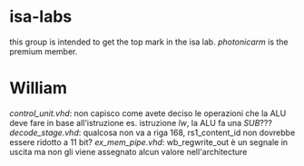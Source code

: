 # isa-labs
this group is intended to get the top mark in the isa lab. *photonicarm* is the premium member.
# William
*control_unit.vhd*: non capisco come avete deciso le operazioni che la ALU deve fare in base all'istruzione
es. istruzione *lw*, la ALU fa una *SUB*??? 
*decode_stage.vhd*: qualcosa non va a riga 168, rs1_content_id non dovrebbe essere ridotto a 11 bit?
*ex_mem_pipe.vhd*: wb_regwrite_out è un segnale in uscita ma non gli viene assegnato alcun valore nell'architecture
